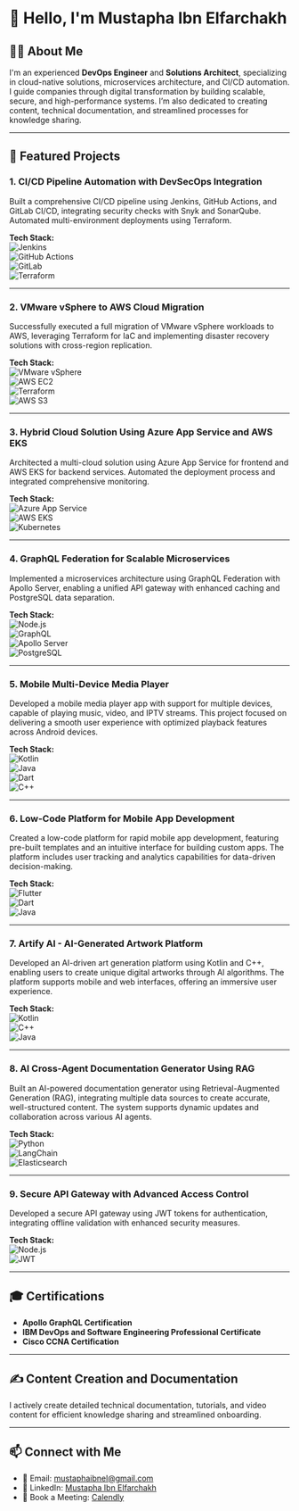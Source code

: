 # 👋 Hello, I'm Mustapha Ibn Elfarchakh

## 👨‍💻 About Me
I'm an experienced **DevOps Engineer** and **Solutions Architect**, specializing in cloud-native solutions, microservices architecture, and CI/CD automation. I guide companies through digital transformation by building scalable, secure, and high-performance systems. I’m also dedicated to creating content, technical documentation, and streamlined processes for knowledge sharing.

---

## 🚀 Featured Projects

### 1. **CI/CD Pipeline Automation with DevSecOps Integration**
Built a comprehensive CI/CD pipeline using Jenkins, GitHub Actions, and GitLab CI/CD, integrating security checks with Snyk and SonarQube. Automated multi-environment deployments using Terraform.

**Tech Stack:**  
![Jenkins](https://img.shields.io/badge/-Jenkins-D24939?logo=jenkins&logoColor=white)  
![GitHub Actions](https://img.shields.io/badge/-GitHub%20Actions-2088FF?logo=github-actions&logoColor=white)  
![GitLab](https://img.shields.io/badge/-GitLab-FCA121?logo=gitlab&logoColor=white)  
![Terraform](https://img.shields.io/badge/-Terraform-623CE4?logo=terraform&logoColor=white)

---

### 2. **VMware vSphere to AWS Cloud Migration**
Successfully executed a full migration of VMware vSphere workloads to AWS, leveraging Terraform for IaC and implementing disaster recovery solutions with cross-region replication.

**Tech Stack:**  
![VMware vSphere](https://img.shields.io/badge/-VMware%20vSphere-607078?logo=vmware&logoColor=white)  
![AWS EC2](https://img.shields.io/badge/-AWS%20EC2-FF9900?logo=amazon-aws&logoColor=white)  
![Terraform](https://img.shields.io/badge/-Terraform-623CE4?logo=terraform&logoColor=white)  
![AWS S3](https://img.shields.io/badge/-AWS%20S3-569A31?logo=amazon-s3&logoColor=white)

---

### 3. **Hybrid Cloud Solution Using Azure App Service and AWS EKS**
Architected a multi-cloud solution using Azure App Service for frontend and AWS EKS for backend services. Automated the deployment process and integrated comprehensive monitoring.

**Tech Stack:**  
![Azure App Service](https://img.shields.io/badge/-Azure%20App%20Service-0078D4?logo=microsoft-azure&logoColor=white)  
![AWS EKS](https://img.shields.io/badge/-AWS%20EKS-FF9900?logo=amazon-eks&logoColor=white)  
![Kubernetes](https://img.shields.io/badge/-Kubernetes-326CE5?logo=kubernetes&logoColor=white)

---

### 4. **GraphQL Federation for Scalable Microservices**
Implemented a microservices architecture using GraphQL Federation with Apollo Server, enabling a unified API gateway with enhanced caching and PostgreSQL data separation.

**Tech Stack:**  
![Node.js](https://img.shields.io/badge/-Node.js-339933?logo=node.js&logoColor=white)  
![GraphQL](https://img.shields.io/badge/-GraphQL-E10098?logo=graphql&logoColor=white)  
![Apollo Server](https://img.shields.io/badge/-Apollo%20Server-311C87?logo=apollographql&logoColor=white)  
![PostgreSQL](https://img.shields.io/badge/-PostgreSQL-336791?logo=postgresql&logoColor=white)

---

### 5. **Mobile Multi-Device Media Player**
Developed a mobile media player app with support for multiple devices, capable of playing music, video, and IPTV streams. This project focused on delivering a smooth user experience with optimized playback features across Android devices.

**Tech Stack:**  
![Kotlin](https://img.shields.io/badge/-Kotlin-0095D5?logo=kotlin&logoColor=white)  
![Java](https://img.shields.io/badge/-Java-007396?logo=java&logoColor=white)  
![Dart](https://img.shields.io/badge/-Dart-0175C2?logo=dart&logoColor=white)  
![C++](https://img.shields.io/badge/-C++-00599C?logo=c%2B%2B&logoColor=white)

---

### 6. **Low-Code Platform for Mobile App Development**
Created a low-code platform for rapid mobile app development, featuring pre-built templates and an intuitive interface for building custom apps. The platform includes user tracking and analytics capabilities for data-driven decision-making.

**Tech Stack:**  
![Flutter](https://img.shields.io/badge/-Flutter-02569B?logo=flutter&logoColor=white)  
![Dart](https://img.shields.io/badge/-Dart-0175C2?logo=dart&logoColor=white)  
![Java](https://img.shields.io/badge/-Java-007396?logo=java&logoColor=white)

---

### 7. **Artify AI - AI-Generated Artwork Platform**
Developed an AI-driven art generation platform using Kotlin and C++, enabling users to create unique digital artworks through AI algorithms. The platform supports mobile and web interfaces, offering an immersive user experience.

**Tech Stack:**  
![Kotlin](https://img.shields.io/badge/-Kotlin-0095D5?logo=kotlin&logoColor=white)  
![C++](https://img.shields.io/badge/-C++-00599C?logo=c%2B%2B&logoColor=white)  
![Java](https://img.shields.io/badge/-Java-007396?logo=java&logoColor=white)

---

### 8. **AI Cross-Agent Documentation Generator Using RAG**
Built an AI-powered documentation generator using Retrieval-Augmented Generation (RAG), integrating multiple data sources to create accurate, well-structured content. The system supports dynamic updates and collaboration across various AI agents.

**Tech Stack:**  
![Python](https://img.shields.io/badge/-Python-3776AB?logo=python&logoColor=white)  
![LangChain](https://img.shields.io/badge/-LangChain-FF5733?logo=langchain&logoColor=white)  
![Elasticsearch](https://img.shields.io/badge/-Elasticsearch-005571?logo=elasticsearch&logoColor=white)

---

### 9. **Secure API Gateway with Advanced Access Control**
Developed a secure API gateway using JWT tokens for authentication, integrating offline validation with enhanced security measures.

**Tech Stack:**  
![Node.js](https://img.shields.io/badge/-Node.js-339933?logo=node.js&logoColor=white)  
![JWT](https://img.shields.io/badge/-JWT-000000?logo=json-web-tokens&logoColor=white)

---

## 🎓 Certifications
- **Apollo GraphQL Certification**
- **IBM DevOps and Software Engineering Professional Certificate**
- **Cisco CCNA Certification**

---

## ✍️ Content Creation and Documentation
I actively create detailed technical documentation, tutorials, and video content for efficient knowledge sharing and streamlined onboarding.

---

## 📫 Connect with Me
- 📧 Email: [mustaphaibnel@gmail.com](mailto:mustaphaibnel@gmail.com)
- 💼 LinkedIn: [Mustapha Ibn Elfarchakh](https://linkedin.com/in/mustaphaibnel)
- 📅 Book a Meeting: [Calendly](https://calendly.com/mustapha-ibnel/general-appointments-meetings)
